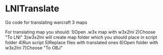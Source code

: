 # LNITranslate
Go code for translating warcraft 3 maps

For translating map you should:
  1)Open .w3x map with w3x2lni
  2)Choose "To LNI"
  3)w3x2lni will create map folder which you should place in script folder
  4)Run script
  5)Replace files with translated ones
  6)Open folder with w3x2lni
  7)Choose "To OBJ"
